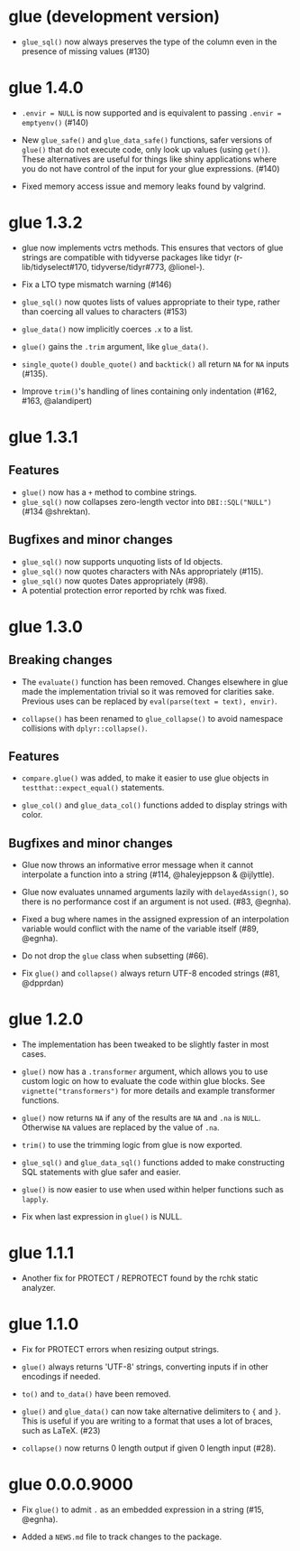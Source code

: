 # glue (development version)

* `glue_sql()` now always preserves the type of the column even in the presence of missing values (#130)

# glue 1.4.0

* `.envir = NULL` is now supported and is equivalent to passing `.envir = emptyenv()` (#140)

* New `glue_safe()` and `glue_data_safe()` functions, safer versions of
  `glue()` that do not execute code, only look up values (using `get()`). These
  alternatives are useful for things like shiny applications where you do not
  have control of the input for your glue expressions. (#140)

* Fixed memory access issue and memory leaks found by valgrind.

# glue 1.3.2

* glue now implements vctrs methods. This ensures that vectors of glue
  strings are compatible with tidyverse packages like tidyr
  (r-lib/tidyselect#170, tidyverse/tidyr#773, @lionel-).

* Fix a LTO type mismatch warning (#146)

* `glue_sql()` now quotes lists of values appropriate to their type, rather
  than coercing all values to characters (#153)

* `glue_data()` now implicitly coerces `.x` to a list.

* `glue()` gains the `.trim` argument, like `glue_data()`.

* `single_quote()` `double_quote()` and `backtick()` all return `NA` for `NA`
  inputs (#135).

* Improve `trim()`'s handling of lines containing only indentation (#162, #163, @alandipert)

# glue 1.3.1

## Features

* `glue()` now has a `+` method to combine strings.
* `glue_sql()` now collapses zero-length vector into `DBI::SQL("NULL")` (#134 @shrektan).

## Bugfixes and minor changes

* `glue_sql()` now supports unquoting lists of Id objects.
* `glue_sql()` now quotes characters with NAs appropriately (#115).
* `glue_sql()` now quotes Dates appropriately (#98).
* A potential protection error reported by rchk was fixed.

# glue 1.3.0

## Breaking changes

* The `evaluate()` function has been removed. Changes elsewhere in glue made
  the implementation trivial so it was removed for clarities sake. Previous
  uses can be replaced by `eval(parse(text = text), envir)`.

* `collapse()` has been renamed to `glue_collapse()` to avoid namespace
  collisions with `dplyr::collapse()`.

## Features

* `compare.glue()` was added, to make it easier to use glue objects in
  `testthat::expect_equal()` statements.

* `glue_col()` and `glue_data_col()` functions added to display strings with
  color.

## Bugfixes and minor changes

* Glue now throws an informative error message when it cannot interpolate a
  function into a string (#114, @haleyjeppson & @ijlyttle).

* Glue now evaluates unnamed arguments lazily with `delayedAssign()`, so there
  is no performance cost if an argument is not used. (#83, @egnha).

* Fixed a bug where names in the assigned expression of an interpolation
  variable would conflict with the name of the variable itself (#89, @egnha).

* Do not drop the `glue` class when subsetting (#66).

* Fix `glue()` and `collapse()` always return UTF-8 encoded strings (#81, @dpprdan)

# glue 1.2.0

* The implementation has been tweaked to be slightly faster in most cases.

* `glue()` now has a `.transformer` argument, which allows you to use custom
  logic on how to evaluate the code within glue blocks. See
  `vignette("transformers")` for more details and example transformer
  functions.

* `glue()` now returns `NA` if any of the results are `NA` and `.na` is `NULL`.
  Otherwise `NA` values are replaced by the value of `.na`.

* `trim()` to use the trimming logic from glue is now exported.

* `glue_sql()` and `glue_data_sql()` functions added to make constructing SQL
  statements with glue safer and easier.

* `glue()` is now easier to use when used within helper functions such as
  `lapply`.

* Fix when last expression in `glue()` is NULL.

# glue 1.1.1

* Another fix for PROTECT / REPROTECT found by the rchk static analyzer.

# glue 1.1.0

* Fix for PROTECT errors when resizing output strings.

* `glue()` always returns 'UTF-8' strings, converting inputs if in other
encodings if needed.

* `to()` and `to_data()` have been removed.

* `glue()` and `glue_data()` can now take alternative delimiters to `{` and `}`.
This is useful if you are writing to a format that uses a lot of braces, such
as LaTeX. (#23)

* `collapse()` now returns 0 length output if given 0 length input (#28).

# glue 0.0.0.9000

* Fix `glue()` to admit `.` as an embedded expression in a string (#15, @egnha).

* Added a `NEWS.md` file to track changes to the package.
